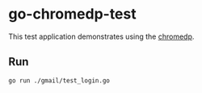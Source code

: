 # go-chromedp-test

This test application demonstrates using the [chromedp](https://github.com/chromedp/chromedp).

## Run

```Bash
go run ./gmail/test_login.go
```
